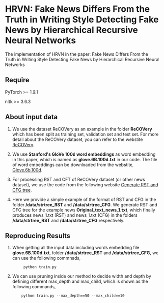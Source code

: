 # HRVN: Fake News Differs From the Truth in Writing Style Detecting Fake News by Hierarchical Recursive Neural Networks

The implementation of HRVN in the paper: Fake News Differs From the Truth in Writing Style Detecting Fake News by Hierarchical Recursive Neural Networks

## Require
PyTorch >= 1.9.1

nltk >= 3.6.3

## About input data
1. We use the dataset ReCOVery as an example in the folder **ReCOVery** which has been split as training set, validation set and test set. For more detail about the ReCOVery dataset, you can refer to the webstite [ReCOVery](https://github.com/apurvamulay/ReCOVery).

2. We use **Stanford's GloVe 100d word embeddings** as word embedding in this paper, which is named as **glove.6B.100d.txt** in our code. The file of word embeddings can be downloaded from the webstite, [Glove.6b.100d](https://nlp.stanford.edu/projects/glove/).

3. For processing RST and CFT of ReCOVery dataset (or other news dataset), we use the code from the following website [Generate RST and CFG tree](https://github.com/jiyfeng/DPLP).

4. Here we provide a simple example of the format of RST and CFG in the folder **/data/strtree_RST** and **/data/strtree_CFG**. We generate RST and CFG tree for the example news **Original_text_news_1.txt**, which finally produces news_1.txt (RST) and news_1.txt (CFG) in the folders **/data/strtree_RST** and **/data/strtree_CFG** respectively.

## Reproducing Results
1. When getting all the input data including words embedding file **glove.6B.100d.txt**, folder **/data/strtree_RST** and **/data/strtree_CFG**, we can use the following commnads,


            python train.py
            
2. We can use pruning inside our method to decide width and depth by defining different max_depth and max_child, which is shown as the following commands,


           python train.py --max_depth==50 --max_child==10
